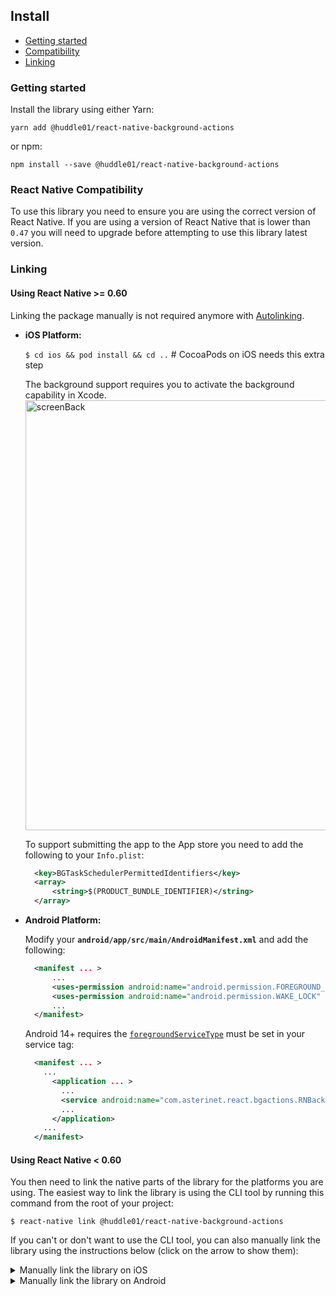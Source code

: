 ## Install
- [Getting started](#getting-started)
- [Compatibility](#react-native-compatibility)
- [Linking](#linking)

### Getting started
Install the library using either Yarn:

```
yarn add @huddle01/react-native-background-actions
```

or npm:

```
npm install --save @huddle01/react-native-background-actions
```

### React Native Compatibility
To use this library you need to ensure you are using the correct version of React Native. If you are using a version of React Native that is lower than `0.47` you will need to upgrade before attempting to use this library latest version.

### Linking

#### Using React Native >= 0.60
Linking the package manually is not required anymore with [Autolinking](https://github.com/react-native-community/cli/blob/master/docs/autolinking.md).

- **iOS Platform:**

  `$ cd ios && pod install && cd ..` # CocoaPods on iOS needs this extra step
  
  The background support requires you to activate the background capability in Xcode.
  <img width="688" alt="screenBack" src="https://user-images.githubusercontent.com/44206249/72381524-d2490e00-3717-11ea-959c-f95d94e6ae26.png">

  To support submitting the app to the App store you need to add the following to your `Info.plist`:

  ```xml
    <key>BGTaskSchedulerPermittedIdentifiers</key>
    <array>
        <string>$(PRODUCT_BUNDLE_IDENTIFIER)</string>
    </array>
  ```

- **Android Platform:**

  Modify your **`android/app/src/main/AndroidManifest.xml`** and add the following:
  ```xml
    <manifest ... >
        ...
        <uses-permission android:name="android.permission.FOREGROUND_SERVICE" />
        <uses-permission android:name="android.permission.WAKE_LOCK" />
        ...
    </manifest>
  ```

  Android 14+ requires the [`foregroundServiceType`](https://developer.android.com/about/versions/14/changes/fgs-types-required) must be set in your service tag:
  ```xml
    <manifest ... >
      ...
        <application ... >
          ...
          <service android:name="com.asterinet.react.bgactions.RNBackgroundActionsTask" android:foregroundServiceType="shortService"/>
          ...
        </application>
      ...
    </manifest>
  ```
  
  
#### Using React Native < 0.60

You then need to link the native parts of the library for the platforms you are using. The easiest way to link the library is using the CLI tool by running this command from the root of your project:

`$ react-native link @huddle01/react-native-background-actions`

If you can't or don't want to use the CLI tool, you can also manually link the library using the instructions below (click on the arrow to show them):

<details>
<summary>Manually link the library on iOS</summary>

1. In XCode, in the project navigator, right click `Libraries` ➜ `Add Files to [your project's name]`
2. Go to `node_modules` ➜ `react-native-background-actions` and add `RNBackgroundActions.xcodeproj`
3. In XCode, in the project navigator, select your project. Add `libRNBackgroundActions.a` to your project's `Build Phases` ➜ `Link Binary With Libraries`
4. Run your project (`Cmd+R`)<
</details>

<details>
<summary>Manually link the library on Android</summary>

1. Open up `android/app/src/main/java/[...]/MainApplication.java`
  - Add `import com.asterinet.react.bgactions.BackgroundActionsPackage;` to the imports at the top of the file
  - Add `new BackgroundActionsPackage()` to the list returned by the `getPackages()` method
2. Append the following lines to `android/settings.gradle`:
  	```
  	include ':react-native-background-actions'
  	project(':react-native-background-actions').projectDir = new File(rootProject.projectDir, 	'../node_modules/react-native-background-actions/android')
  	```
3. Insert the following lines inside the dependencies block in `android/app/build.gradle`:
  	```
      compile project(':react-native-background-actions')
  	```
</details>
